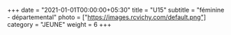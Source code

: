 +++
date = "2021-01-01T00:00:00+05:30"
title = "U15"
subtitle = "féminine - départemental"
photo = ["https://images.rcvichy.com/default.png"]
category = "JEUNE"
weight = 6
+++ 

